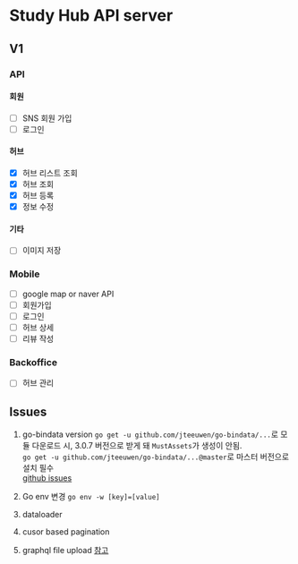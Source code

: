 # Study Hub API server

## V1
### API
#### 회원
- [ ] SNS 회원 가입
- [ ] 로그인

#### 허브
- [x] 허브 리스트 조회
- [x] 허브 조회
- [x] 허브 등록
- [x] 정보 수정

#### 기타
- [ ] 이미지 저장

### Mobile
- [ ] google map or naver API
- [ ] 회원가입
- [ ] 로그인
- [ ] 허브 상세
- [ ] 리뷰 작성

### Backoffice
- [ ] 허브 관리

## Issues
1. go-bindata version
`go get -u github.com/jteeuwen/go-bindata/...`로 모듈 다운로드 시, 3.0.7 버전으로 받게 돼 `MustAssets`가 생성이 안됨.  
`go get -u github.com/jteeuwen/go-bindata/...@master`로 마스터 버전으로 설치 필수  
[github issues](https://github.com/jteeuwen/go-bindata/issues/13)

2. Go env 변경
`go env -w [key]=[value]`

3. dataloader
4. cusor based pagination
5. graphql file upload
[참고](https://github.com/jpascal/graphql-upload/blob/master/handler.go)